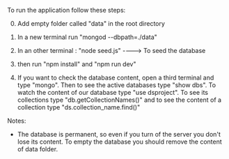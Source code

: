 To run the application follow these steps:

0. Add empty folder called "data" in the root directory

1. In a new terminal run "mongod --dbpath=./data"

2. In an other terminal : "node seed.js" ----> To seed the database

3. then run "npm install" and "npm run dev"

4. If you want to check the database content, open a third terminal and type "mongo". Then to see the active databases
   type "show dbs".
   To watch the content of our database type "use dsproject". To see its collections type "db.getCollectionNames()" and
   to see the content of a collection type "ds.collection_name.find()"

Notes:
- The database is permanent, so even if you turn of the server you don't lose its content.
  To empty the database you should remove the content of data folder.